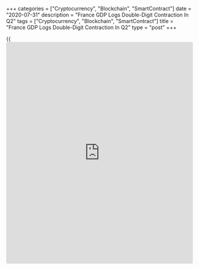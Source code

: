 +++
categories = ["Cryptocurrency", "Blockchain", "SmartContract"]
date = "2020-07-31"
description = "France GDP Logs Double-Digit Contraction In Q2"
tags = ["Cryptocurrency", "Blockchain", "SmartContract"]
title = "France GDP Logs Double-Digit Contraction In Q2"
type = "post"
+++

{{<iframe id="large-banner" src="https://www.bounty.group/#slide=11.0" width="100%" height="600" scrolling="no" style="border: 0px solid rgb(216, 221, 230); border-radius: 3px;">}}

The French [economy][1] logged a double-digit contraction in the second
quarter due to the shut-down of "non-essential" activities as part of
the lockdown implemented to battle the coronavirus pandemic until the
start of May, first estimate from the statistical office Insee showed
Friday.

Gross domestic product fell by a record 13.8 percent sequentially,
following the first quarter's 5.9 percent decrease. Economic output was
19 percent lower than in the second quarter of 2019.

This was also bigger than Germany's 10.1 percent fall. Economists had
forecast France GDP to decline 15.3 percent sequentially in the second
quarter.

The statistical office said the gradual ending of restrictions to curb
the spread of Covid-19 led to a gradual recovery of economic activity in
May and June, after the low point reached in April.

The expenditure-side breakdown of GDP showed that household spending
plunged 11 percent after a 5.8 percent drop in the first quarter.

The decline in total gross fixed capital formation was more pronounced,
which fell 17.8 percent, following a 10.3 percent decline in the
preceding period.

General government expenditure slid 8.0 percent versus a 3.5 percent
drop a quarter ago. Overall, final domestic demand excluding inventory
changes contributed to -12.0 points to GDP growth.

At the same time, exports fell 25.5 percent, bigger than the 6.1 percent
decrease a quarter ago. Likewise, fall in imports deepened to 17.3
percent from 5.5 percent. All in all, the foreign trade balance
contributed negatively to GDP growth by -2.3 points.

Early this month, Insee had forecast the second largest euro area
economy to rebound about 19 percent in the third quarter and grow 3
percent in the fourth quarter.  
  
According to the Summer Forecast, released by the European Commission
this month, France's GDP will shrink 10.6 percent this year. The
economic recovery will remain on track in 2021, with GDP expanding 7.6
percent, EU said.

For comments and feedback [contact](https://www.playgroundfx.com/contact/): editorial@rtt[news](https://www.letsplayfx.com/blog/forex-news-website/).com

[Economic News][1]

 **What parts of the world are seeing the best (and worst) economic
performances lately? Click[here][2] to check out our [Econ Scorecard][2]
and find out! See up-to-the-moment [ranking](https://www.playgroundfx.com/blog/crypto-exchange-ranking/)s for the best and worst
performers in [GDP][2], [unemployment rate][3], [inflation][4] and much
more.**

   1. www.rtt[news](https://www.letsplayfx.com/blog/forex-news-website/).com/Content/EconomicNews.aspx
   2. www.rtt[news](https://www.letsplayfx.com/blog/forex-news-website/).com/economic-scorecard/world-rank/GDP/highest-performance.aspx
   3. www.rtt[news](https://www.letsplayfx.com/blog/forex-news-website/).com/economic-scorecard/world-rank/unemployment-rate/lowest-performance.aspx
   4. www.rtt[news](https://www.letsplayfx.com/blog/forex-news-website/).com/economic-scorecard/world-rank/CPI/highest-performance.aspx